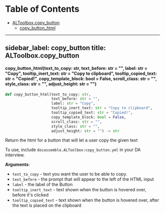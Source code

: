 # Table of Contents

* [ALToolbox.copy\_button](#ALToolbox.copy_button)
  * [copy\_button\_html](#ALToolbox.copy_button.copy_button_html)

---
sidebar_label: copy_button
title: ALToolbox.copy_button
---

<a id="ALToolbox.copy_button.copy_button_html"></a>

#### copy\_button\_html(text\_to\_copy: str, text\_before: str = "", label: str = "Copy", tooltip\_inert\_text: str = "Copy to clipboard", tooltip\_copied\_text: str = "Copied!", copy\_template\_block: bool = False, scroll\_class: str = "", style\_class: str = "", adjust\_height: str = "")

```python
def copy_button_html(text_to_copy: str,
                     text_before: str = "",
                     label: str = "Copy",
                     tooltip_inert_text: str = "Copy to clipboard",
                     tooltip_copied_text: str = "Copied!",
                     copy_template_block: bool = False,
                     scroll_class: str = "",
                     style_class: str = "",
                     adjust_height: str = "") -> str
```

Return the html for a button that will let a user copy the given text

To use, include `docassemble.ALToolbox:copy_button.yml` in your DA interview.

**Arguments**:

- `text_to_copy` - text you want the user to be able to copy.
- `text_before` - the prompt that will appear to the left of the HTML input
- `label` - the label of the Button
- `tooltip_inert_text` - text shown when the button is hovered over, before it&#x27;s clicked
- `tooltip_copied_text` - text shown when the button is hovered over, after the text is placed on the clipboard

